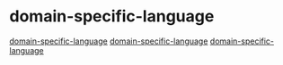 # domain-specific-language

[domain-specific-language](https://github.com/zanellia/prometeo)
[domain-specific-language](https://github.com/usethesource/rascal)
[domain-specific-language](https://github.com/seq-lang/seq)
